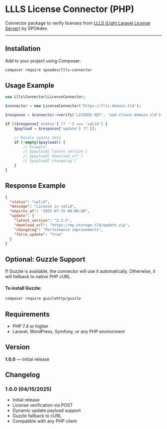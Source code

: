 # LLLS License Connector (PHP)
Connector package to verify licenses from [LLLS (Light Laravel License Server)](https://github.com/spoadev/llls) by SPOAdev.

---
## Installation
Add to your project using Composer:
```bash
composer require spoadev/llls-connector
```
## Usage Example
```php
use Llls\Connector\LicenseConnector;

$connector = new LicenseConnector('https://llls.domain.tld');

$response = $connector->verify('LICENSE-KEY', 'end-client-domain.tld');

if (($response['status'] ?? '') === 'valid') {
    $payload = $response['update'] ?? [];

    // Handle update data
    if (!empty($payload)) {
        // Example:
        // $payload['latest_version']
        // $payload['download_url']
        // $payload['changelog']
    }
}
```
## Response Example
```json
{
  "status": "valid",
  "message": "License is valid",
  "expires_at": "2025-07-15 00:00:00",
  "update": {
    "latest_version": "2.3.5",
    "download_url": "https://my.storage.tld/update.zip",
    "changelog": "Performance improvements",
    "force_update": "true"
  }
}
```
## Optional: Guzzle Support
If Guzzle is available, the connector will use it automatically. Otherwise, it will fallback to native PHP cURL.
#### To install Guzzle:
```bash
composer require guzzlehttp/guzzle
```
## Requirements
- PHP 7.4 or higher
- Laravel, WordPress, Symfony, or any PHP environment

## Version
**1.0.0** — Initial release

## Changelog
### 1.0.0 (04/15/2025)
- Initial release
- License verification via POST
- Dynamic update payload support
- Guzzle fallback to cURL
- Compatible with any PHP client
